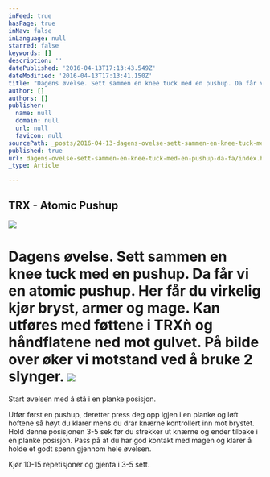 ```yaml
---
inFeed: true
hasPage: true
inNav: false
inLanguage: null
starred: false
keywords: []
description: ''
datePublished: '2016-04-13T17:13:43.549Z'
dateModified: '2016-04-13T17:13:41.150Z'
title: "Dagens øvelse. Sett sammen en knee tuck med en pushup. Da får vi en atomic pushup. Her får du virkelig kjør bryst, armer og mage. Kan utføres med føttene i TRXǹ og håndflatene ned mot gulvet. På bilde over øker vi motstand ved å bruke 2 slynger.\_"
author: []
authors: []
publisher:
  name: null
  domain: null
  url: null
  favicon: null
sourcePath: _posts/2016-04-13-dagens-ovelse-sett-sammen-en-knee-tuck-med-en-pushup-da-fa.md
published: true
url: dagens-ovelse-sett-sammen-en-knee-tuck-med-en-pushup-da-fa/index.html
_type: Article

---
```

## TRX - Atomic Pushup
![](https://the-grid-user-content.s3-us-west-2.amazonaws.com/98c9da02-c5d9-42b4-8c7c-6f271eca4d43.jpg)

# Dagens øvelse. Sett sammen en knee tuck med en pushup. Da får vi en atomic pushup. Her får du virkelig kjør bryst, armer og mage. Kan utføres med føttene i TRXǹ og håndflatene ned mot gulvet. På bilde over øker vi motstand ved å bruke 2 slynger. ![](https://the-grid-user-content.s3-us-west-2.amazonaws.com/c3c15d95-29f2-429f-8607-d544f2e12fae.png)

Start øvelsen med å stå i en planke posisjon. 

Utfør først en pushup, deretter press deg opp igjen i en planke og løft hoftene så høyt du klarer mens du drar knærne kontrollert inn mot brystet. Hold denne posisjonen 3-5 sek før du strekker ut knærne og ender tilbake i en planke posisjon. Pass på at du har god kontakt med magen og klarer å holde et godt spenn gjennom hele øvelsen.

Kjør 10-15 repetisjoner og gjenta i 3-5 sett.